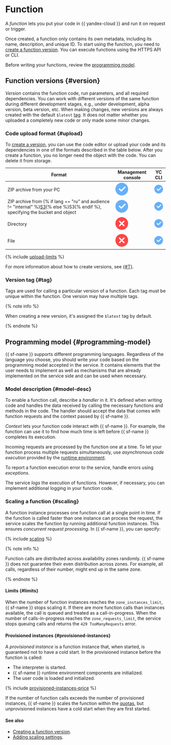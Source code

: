 # Function

A _function_ lets you put your code in {{ yandex-cloud }} and run it on request or trigger.

Once created, a function only contains its own metadata, including its name, description, and unique ID. To start using the function, you need to [create a function version](../operations/function/version-manage.md). You can execute functions using the HTTPS API or CLI.

Before writing your functions, review the [programming model](#programming-model).

## Function versions {#version}

_Version_ contains the function code, run parameters, and all required dependencies. You can work with different versions of the same function during different development stages, e.g., under development, alpha version, beta version, etc. When making changes, new versions are always created with the default `$latest` [tag](#tag). It does not matter whether you uploaded a completely new code or only made some minor changes.

### Code upload format {#upload}

To [create a version](../operations/function/version-manage.md), you can use the code editor or upload your code and its dependencies in one of the formats described in the table below. After you create a function, you no longer need the object with the code. You can delete it from storage.

| Format | Management console | YC CLI |
|----|----|----|
| ZIP archive from your PC | ![image](../../_assets/common/yes.svg) | ![image](../../_assets/common/yes.svg) |
| ZIP archive from {% if lang == "ru" and audience != "internal" %}[S3](../../glossary/s3.md){% else %}S3{% endif %}, specifying the bucket and object | ![image](../../_assets/common/yes.svg) | ![image](../../_assets/common/yes.svg) |
| Directory | ![image](../../_assets/common/no.svg) | ![image](../../_assets/common/yes.svg) |
| File | ![image](../../_assets/common/no.svg) | ![image](../../_assets/common/yes.svg) |

{% include [upload-limits](../../_includes/functions/upload-limits.md) %}

For more information about how to create versions, see [{#T}](../operations/function/version-manage.md).

### Version tag {#tag}

Tags are used for calling a particular version of a function. Each tag must be unique within the function. One version may have multiple tags.

{% note info %}

When creating a new version, it's assigned the `$latest` tag by default.

{% endnote %}

## Programming model {#programming-model}

{{ sf-name }} supports different programming languages. Regardless of the language you choose, you should write your code based on the programming model accepted in the service. It contains elements that the user needs to implement as well as mechanisms that are already implemented on the service side and can be used when necessary.

### Model description {#model-desc}

To enable a function call, describe a _handler_ in it. It's defined when writing code and handles the data received by calling the necessary functions and methods in the code. The handler should accept the data that comes with function requests and the context passed by {{ sf-name }}.

_Context_ lets your function code interact with {{ sf-name }}. For example, the function can use it to find how much time is left before {{ sf-name }} completes its execution.

Incoming requests are processed by the function one at a time. To let your function process multiple requests simultaneously, use _asynchronous code execution_ provided by the [runtime environment](runtime/index.md).

To report a function execution error to the service, handle errors using _exceptions_.

The service _logs_ the execution of functions. However, if necessary, you can implement additional logging in your function code.

### Scaling a function {#scaling}

A function instance processes one function call at a single point in time. If the function is called faster than one instance can process the request, the service scales the function by running additional function instances. This ensures _concurrent request processing_. In {{ sf-name }}, you can specify:

{% include [scaling](../../_includes/functions/scaling.md) %}

{% note info %}

Function calls are distributed across availability zones randomly. {{ sf-name }} does not guarantee their even distribution across zones. For example, all calls, regardless of their number, might end up in the same zone.

{% endnote %}

#### Limits {#limits}

When the number of function instances reaches the `zone_instances_limit`, {{ sf-name }} stops scaling it. If there are more function calls than instances available, the call is queued and treated as a call-in-progress. When the number of calls-in-progress reaches the `zone_requests_limit`, the service stops queuing calls and returns the `429 TooManyRequests` error.

#### Provisioned instances {#provisioned-instances}

A _provisioned instance_ is a function instance that, when started, is guaranteed not to have a cold start. In the provisioned instance before the function is called:
* The interpreter is started.
* {{ sf-name }} runtime environment components are initialized.
* The user code is loaded and initialized.

{% include [provisioned-instances-price](../../_includes/functions/provisioned-instances-price.md) %}

If the number of function calls exceeds the number of provisioned instances, {{ sf-name }} scales the function within the [quotas](limits.md#functions-quotas), but unprovisioned instances have a cold start when they are first started.

#### See also

* [Creating a function version](../operations/function/version-manage.md).
* [Adding scaling settings](../operations/function/scaling-settings-add.md).
